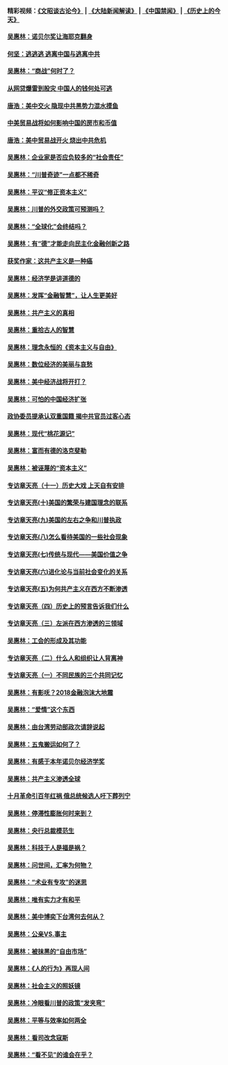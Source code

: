 #### 精彩视频：[《文昭谈古论今》](https://github.com/gfw-breaker/wenzhao/blob/master/README.md?t=12082131) | [《大陆新闻解读》](https://github.com/gfw-breaker/ntdtv-comedy/blob/master/README.md?t=12082131) | [《中国禁闻》](https://github.com/gfw-breaker/ntdtv-news/blob/master/README.md?t=12082131) | [《历史上的今天》](https://github.com/gfw-breaker/today-in-history/blob/master/README.md?t=12082131) 

#### [吴惠林：诺贝尔奖让海耶克翻身](../pages/nsc423/n10890049.md?t=12082131) 

#### [何坚：逃逃逃 逃离中国与逃离中共](../pages/nsc423/n10592891.md?t=12082131) 

#### [吴惠林：“商战”何时了？](../pages/nsc423/n10573558.md?t=12082131) 

#### [从网贷爆雷到股灾 中国人的钱何处可逃](../pages/nsc423/n10572800.md?t=12082131) 

#### [唐浩：美中交火 隐现中共黑势力混水摸鱼](../pages/nsc423/n10544040.md?t=12082131) 

#### [中美贸易战将如何影响中国的房市和币值](../pages/nsc423/n10543697.md?t=12082131) 

#### [唐浩：美中贸易战开火 烧出中共危机](../pages/nsc423/n10540126.md?t=12082131) 

#### [吴惠林：企业家是否应负较多的“社会责任”](../pages/nsc423/n10535022.md?t=12082131) 

#### [吴惠林：“川普奇迹”一点都不稀奇](../pages/nsc423/n10512808.md?t=12082131) 

#### [吴惠林：平议“修正资本主义”](../pages/nsc423/n10495724.md?t=12082131) 

#### [吴惠林：川普的外交政策可预测吗？](../pages/nsc423/n10462387.md?t=12082131) 

#### [吴惠林：“全球化”会终结吗？](../pages/nsc423/n10452838.md?t=12082131) 

#### [吴惠林：有“德”才能走向民主化金融创新之路](../pages/nsc423/n10432292.md?t=12082131) 

#### [获奖作家：这共产主义是一种癌](../pages/nsc423/n10431541.md?t=12082131) 

#### [吴惠林：经济学是讲道德的](../pages/nsc423/n10398014.md?t=12082131) 

#### [吴惠林：发挥“金融智慧”，让人生更美好](../pages/nsc423/n10375019.md?t=12082131) 

#### [吴惠林：共产主义的真相](../pages/nsc423/n10351394.md?t=12082131) 

#### [吴惠林：重拾古人的智慧](../pages/nsc423/n10337691.md?t=12082131) 

#### [吴惠林：理念永恒的《资本主义与自由》](../pages/nsc423/n10316274.md?t=12082131) 

#### [吴惠林：数位经济的美丽与哀愁](../pages/nsc423/n10292946.md?t=12082131) 

#### [吴惠林：美中经济战将开打？](../pages/nsc423/n10258825.md?t=12082131) 

#### [吴惠林：可怕的中国经济扩张](../pages/nsc423/n10219147.md?t=12082131) 

#### [政协委员提承认双重国籍 揭中共官员过客心态](../pages/nsc423/n10208809.md?t=12082131) 

#### [吴惠林：现代“桃花源记”](../pages/nsc423/n10185234.md?t=12082131) 

#### [吴惠林：富而有德的洛克斐勒](../pages/nsc423/n10142264.md?t=12082131) 

#### [吴惠林：被诬蔑的“资本主义”](../pages/nsc423/n10124816.md?t=12082131) 

#### [专访章天亮（十一）历史大戏 上天自有安排](../pages/nsc423/n10094905.md?t=12082131) 

#### [专访章天亮(十)美国的繁荣与建国理念的联系](../pages/nsc423/n10094899.md?t=12082131) 

#### [专访章天亮(九)美国的左右之争和川普执政](../pages/nsc423/n10094889.md?t=12082131) 

#### [专访章天亮(八)怎么看待美国的一些社会现象](../pages/nsc423/n10094857.md?t=12082131) 

#### [专访章天亮(七)传统与现代——美国价值之争](../pages/nsc423/n10093140.md?t=12082131) 

#### [专访章天亮(六)进化论与当前社会变化的关系](../pages/nsc423/n10092036.md?t=12082131) 

#### [专访章天亮(五)为何共产主义在西方不断渗透](../pages/nsc423/n10083620.md?t=12082131) 

#### [专访章天亮（四）历史上的预言告诉我们什么](../pages/nsc423/n10083606.md?t=12082131) 

#### [专访章天亮（三）左派在西方渗透的三领域](../pages/nsc423/n10081115.md?t=12082131) 

#### [吴惠林：工会的形成及其功能](../pages/nsc423/n10080633.md?t=12082131) 

#### [专访章天亮（二）什么人和组织让人背离神](../pages/nsc423/n10076637.md?t=12082131) 

#### [专访章天亮（一）不同民族的三个共同记忆](../pages/nsc423/n10074188.md?t=12082131) 

#### [吴惠林：有影呒？2018金融泡沫大地震](../pages/nsc423/n10040534.md?t=12082131) 

#### [吴惠林：“爱情”这个东西](../pages/nsc423/n10019423.md?t=12082131) 

#### [吴惠林：由台湾劳动部政次请辞说起](../pages/nsc423/n9979679.md?t=12082131) 

#### [吴惠林：五鬼搬运如何了？](../pages/nsc423/n9925338.md?t=12082131) 

#### [吴惠林：有感于本年诺贝尔经济学奖](../pages/nsc423/n9871883.md?t=12082131) 

#### [吴惠林：共产主义渗透全球](../pages/nsc423/n9812748.md?t=12082131) 

#### [十月革命引百年红祸 俄总统候选人吁下葬列宁](../pages/nsc423/n9810182.md?t=12082131) 

#### [吴惠林：停滞性膨胀何时来到？](../pages/nsc423/n9764136.md?t=12082131) 

#### [吴惠林：央行总裁模范生](../pages/nsc423/n9728134.md?t=12082131) 

#### [吴惠林：科技于人是福是祸？](../pages/nsc423/n9672982.md?t=12082131) 

#### [吴惠林：问世间，汇率为何物？](../pages/nsc423/n9621788.md?t=12082131) 

#### [吴惠林：“术业有专攻”的迷思](../pages/nsc423/n9580363.md?t=12082131) 

#### [吴惠林：唯有实力才有和平](../pages/nsc423/n9529599.md?t=12082131) 

#### [吴惠林：美中博奕下台湾何去何从？](../pages/nsc423/n9483598.md?t=12082131) 

#### [吴惠林：公亲VS.事主](../pages/nsc423/n9425637.md?t=12082131) 

#### [吴惠林：被抹黑的“自由市场”](../pages/nsc423/n9351545.md?t=12082131) 

#### [吴惠林：《人的行为》再现人间](../pages/nsc423/n9296339.md?t=12082131) 

#### [吴惠林：社会主义的照妖镜](../pages/nsc423/n9243460.md?t=12082131) 

#### [吴惠林：冷眼看川普的政策“发夹弯”](../pages/nsc423/n9120684.md?t=12082131) 

#### [吴惠林：平等与效率如何两全](../pages/nsc423/n9075430.md?t=12082131) 

#### [吴惠林：看司改念寇斯](../pages/nsc423/n9024915.md?t=12082131) 

#### [吴惠林：“看不见”的谁会在乎？](../pages/nsc423/n8977488.md?t=12082131) 

